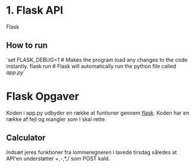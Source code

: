 # 1. Flask API
Flask


## How to run
´set FLASK_DEBUG=1 # Makes the program load any changes to the code instantly.
flask run # Flask will automatically run the python file called *app.py*´

# Flask Opgaver
Koden i app.py udbyder en række at funtioner gennem [flask](https://flask.palletsprojects.com/en/2.0.x/).
Koden har en række af fejl og mangler som I skal rette.

## Calculator
Indsæt jeres funktioner fra lommeregneren i lavede tirsdag således at API'en understøtter +,-,*,/ som POST kald.

###
